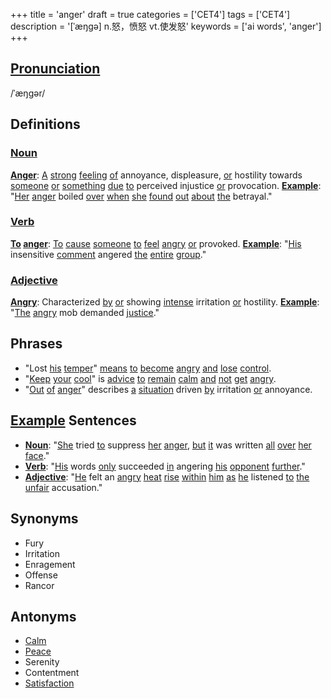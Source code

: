 +++
title = 'anger'
draft = true
categories = ['CET4']
tags = ['CET4']
description = '[ˈæŋgə] n.怒，愤怒 vt.使发怒'
keywords = ['ai words', 'anger']
+++

## [Pronunciation](/post/pronunciation/)
/ˈæŋgər/

## Definitions
### [Noun](/post/noun/)
**[Anger](/post/anger/)**: [A](/post/a/) [strong](/post/strong/) [feeling](/post/feeling/) [of](/post/of/) annoyance, displeasure, [or](/post/or/) hostility towards [someone](/post/someone/) [or](/post/or/) [something](/post/something/) [due](/post/due/) [to](/post/to/) perceived injustice [or](/post/or/) provocation. **[Example](/post/example/)**: "[Her](/post/her/) [anger](/post/anger/) boiled [over](/post/over/) [when](/post/when/) [she](/post/she/) [found](/post/found/) [out](/post/out/) [about](/post/about/) [the](/post/the/) betrayal."
### [Verb](/post/verb/)
**[To](/post/to/) [anger](/post/anger/)**: [To](/post/to/) [cause](/post/cause/) [someone](/post/someone/) [to](/post/to/) [feel](/post/feel/) [angry](/post/angry/) [or](/post/or/) provoked. **[Example](/post/example/)**: "[His](/post/his/) insensitive [comment](/post/comment/) angered [the](/post/the/) [entire](/post/entire/) [group](/post/group/)."
### [Adjective](/post/adjective/)
**[Angry](/post/angry/)**: Characterized [by](/post/by/) [or](/post/or/) showing [intense](/post/intense/) irritation [or](/post/or/) hostility. **[Example](/post/example/)**: "[The](/post/the/) [angry](/post/angry/) mob demanded [justice](/post/justice/)."

## Phrases
- "Lost [his](/post/his/) [temper](/post/temper/)" [means](/post/means/) [to](/post/to/) [become](/post/become/) [angry](/post/angry/) [and](/post/and/) [lose](/post/lose/) [control](/post/control/).
- "[Keep](/post/keep/) [your](/post/your/) [cool](/post/cool/)" is [advice](/post/advice/) [to](/post/to/) [remain](/post/remain/) [calm](/post/calm/) [and](/post/and/) [not](/post/not/) [get](/post/get/) [angry](/post/angry/).
- "[Out](/post/out/) [of](/post/of/) [anger](/post/anger/)" describes [a](/post/a/) [situation](/post/situation/) driven [by](/post/by/) irritation [or](/post/or/) annoyance.

## [Example](/post/example/) Sentences
- **[Noun](/post/noun/)**: "[She](/post/she/) tried [to](/post/to/) suppress [her](/post/her/) [anger](/post/anger/), [but](/post/but/) [it](/post/it/) was written [all](/post/all/) [over](/post/over/) [her](/post/her/) [face](/post/face/)."
- **[Verb](/post/verb/)**: "[His](/post/his/) words [only](/post/only/) succeeded [in](/post/in/) angering [his](/post/his/) [opponent](/post/opponent/) [further](/post/further/)."
- **[Adjective](/post/adjective/)**: "[He](/post/he/) felt an [angry](/post/angry/) [heat](/post/heat/) [rise](/post/rise/) [within](/post/within/) [him](/post/him/) [as](/post/as/) [he](/post/he/) listened [to](/post/to/) [the](/post/the/) [unfair](/post/unfair/) accusation."

## Synonyms
- Fury
- Irritation
- Enragement
- Offense
- Rancor

## Antonyms
- [Calm](/post/calm/)
- [Peace](/post/peace/)
- Serenity
- Contentment
- [Satisfaction](/post/satisfaction/)
